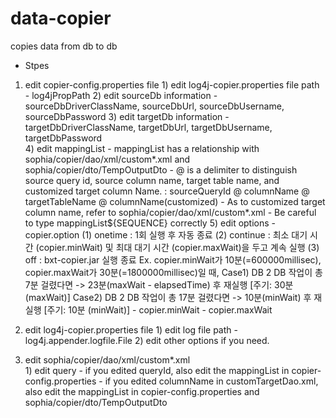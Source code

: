 # data-copier
copies data from db to db

* Stpes
1. edit copier-config.properties file
		1) edit log4j-copier.properties file path
			- log4jPropPath 
		2) edit sourceDb information
			- sourceDbDriverClassName, sourceDbUrl, sourceDbUsername, sourceDbPassword
		3) edit targetDb information
			- targetDbDriverClassName, targetDbUrl, targetDbUsername, targetDbPassword	
		4) edit mappingList 
			- mappingList has a relationship with sophia/copier/dao/xml/custom*.xml and sophia/copier/dto/TempOutputDto
			- @ is a delimiter to distinguish source query id, source column name, target table name, and customized target column Name.
				: sourceQueryId @ columnName @ targetTableName @ columnName(customized)
			- As to customized target column name, refer to sophia/copier/dao/xml/custom*.xml
			- Be careful to type mappingList${SEQUENCE} correctly
		5) edit options
			- copier.option
				(1) onetime : 1회 실행 후 자동 종료 
				(2) continue  : 최소 대기 시간 (copier.minWait) 및 최대 대기 시간 (copier.maxWait)을 두고 계속 실행
				(3) off : bxt-copier.jar 실행 종료
					Ex. copier.minWait가 10분(=600000millisec), copier.maxWait가 30분(=1800000millisec)일 때, 
					Case1) DB 2 DB 작업이 총 7분 걸렸다면 -> 23분(maxWait - elapsedTime) 후 재실행 [주기: 30분 (maxWait)]
					Case2) DB 2 DB 작업이 총 17분 걸렸다면 -> 10분(minWait) 후 재실행 [주기: 10분 (minWait)]
			- copier.minWait
			- copier.maxWait	
	
2. edit log4j-copier.properties file
		1) edit log file path
			- log4j.appender.logfile.File
		2) edit other options if you need.
				
3. edit sophia/copier/dao/xml/custom*.xml	
		1) edit query
			- if you edited queryId, also edit the mappingList in copier-config.properties
			- if you edited columnName in customTargetDao.xml, also edit the mappingList in copier-config.properties and sophia/copier/dto/TempOutputDto			
									